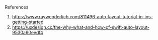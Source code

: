 References
1. https://www.raywenderlich.com/811496-auto-layout-tutorial-in-ios-getting-started
2. https://uxdesign.cc/the-why-what-and-how-of-swift-auto-layout-9530a60eedf4
